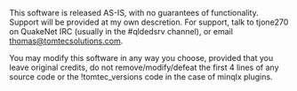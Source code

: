 This software is released AS-IS, with no guarantees of functionality. 
Support will be provided at my own descretion. For support, talk to tjone270 on QuakeNet IRC (usually in the #qldedsrv channel), or email thomas@tomtecsolutions.com.

You may modify this software in any way you choose, provided that you leave original credits, do not remove/modify/defeat the first 4 lines of any source code or the !tomtec_versions code in the case of minqlx plugins.
